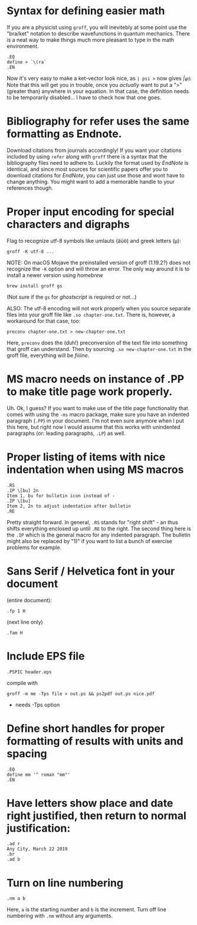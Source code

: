 # Syntax for defining easier math
If you are a physicist using `groff`, you will inevitebly at some point use the 
"bra/ket" notation to describe wavefunctions in quantum mechanics.
There is a neat way to make things much more pleasant to type in the math environment.
```
.EQ
define > `\(ra`
.EN
```
Now it's very easy to make a ket-vector look nice, as `| psi >` now gives *|𝜓⟩*.
Note that this will get you in trouble, once you *actually* want to put a ">" (greater than)
anywhere in your equation. In that case, the definition needs to be temporarily disabled...
I have to check how that one goes.


# Bibliography for refer uses the same formatting as Endnote. 
Download citations from journals accordingly!
If you want your citations included by using `refer` along with `groff` there is a syntax 
that the bibliography files need to adhere to. Luckily the format used by *EndNote* is identical, 
and since most sources for scientific papers offer you to download citations for *EndNote*, you
can just use those and wont have to change anything.
You might want to add a memorable handle to your references though.

# Proper input encoding for special characters and digraphs
Flag to recognize utf-8 symbols like umlauts (äüö) and greek letters (µ):
```
groff -K utf-8 ...
```
NOTE: On macOS Mojave the preinstalled version of groff (1.19.2?) does not recognize the `-K` option 
and will throw an error. The only way around it is to install a newer version using *homebrew*
```
brew install groff gs
```
(Not sure if the `gs` for *ghostscript* is required or not...)

ALSO: The utf-8 encoding will not work properly when you source separate files 
into your groff file like `.so chapter-one.txt`.
There is, however, a workaround for that case, too:
```
preconv chapter-one.txt > new-chapter-one.txt
```
Here, `preconv` does the (duh!) preconversion of the text file into something that 
groff can understand. Then by sourcing `.so new-chapter-one.txt` in the groff file,
everything will be *fiiiine*.


# MS macro needs on instance of .PP to make title page work properly.
Uh. Ok, I guess? If you want to make use of the title page functionality that comes 
with using the `-ms` macro package, make sure you have an indented paragraph (`.PP`) 
in your document. I'm not even sure anymore when I put this here, but right now I would
assume that this works with unindented paragraphs (or: leading paragraphs, `.LP`) as well.

# Proper listing of items with nice indentation when using MS macros
```
.RS
.IP \[bu] 2n
Item 1, bu for bulletin icon instead of -
.IP \[bu]
Item 2, 2n to adjust indentation after bulletin
.RE
```
Pretty straight forward.
In general, `.RS` stands for "right shift" - an thus shifts everything enclosed up until `.RE`
to the right. The second thing here is the `.IP` which is the general macro for any indented paragraph.
The bulletin might also be replaced by "1)" if you want to list a bunch of exercise problems for example.

# Sans Serif / Helvetica font in your document
(entire document):
```
.fp 1 H
```
(next line only)
```
.fam H
```

# Include EPS file
```
.PSPIC header.eps
```
compile with 
```
groff -m me -Tps file > out.ps && ps2pdf out.ps nice.pdf
```
- needs -Tps option

# Define short handles for proper formatting of results with units and spacing

```
.EQ
define mm '^ roman "mm"'
.EN
```

# Have letters show place and date right justified, then return to normal justification:
```
.ad r
Any City, March 22 2019
.br
.ad b
```

# Turn on line numbering
```
.nm a b
```
Here, `a` is the starting number and `b` is the increment.
Turn off line numbering with `.nm` without any arguments.
